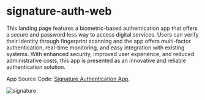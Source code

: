 # signature-auth-web


This landing page features a biometric-based authentication app that offers a secure and password less way to access digital services. Users can verify their identity through fingerprint scanning and the app offers multi-factor authentication, real-time monitoring, and easy integration with existing systems. With enhanced security, improved user experience, and reduced administrative costs, this app is presented as an innovative and reliable authentication solution.

App Source Code: [Signature Authentication App](https://github.com/aratheunseen/signature).

![signature](https://user-images.githubusercontent.com/62181222/203163127-38ded473-3fde-48cf-ae05-cf8de3e77975.PNG)
